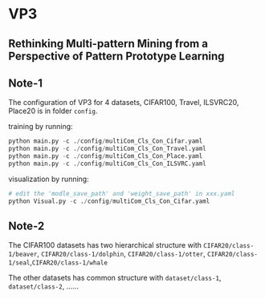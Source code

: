 # VP3
Rethinking Multi-pattern Mining from a Perspective of Pattern Prototype Learning
---

## Note-1

The configuration of VP3 for 4 datasets, CIFAR100, Travel, ILSVRC20, Place20 is in folder `config`.

training by running:

```python
python main.py -c ./config/multiCom_Cls_Con_Cifar.yaml  
python main.py -c ./config/multiCom_Cls_Con_Travel.yaml  
python main.py -c ./config/multiCom_Cls_Con_Place.yaml 
python main.py -c ./config/multiCom_Cls_Con_ILSVRC.yaml
```

visualization by running:

```python
# edit the 'modle_save_path' and 'weight_save_path' in xxx.yaml
python Visual.py -c ./config/multiCom_Cls_Con_Cifar.yaml
```


## Note-2

The CIFAR100 datasets has two hierarchical structure with `CIFAR20/class-1/beaver`, `CIFAR20/class-1/dolphin`, `CIFAR20/class-1/otter`, `CIFAR20/class-1/seal`,`CIFAR20/class-1/whale`

The other datasets has common structure with `dataset/class-1`, `dataset/class-2`, ……



